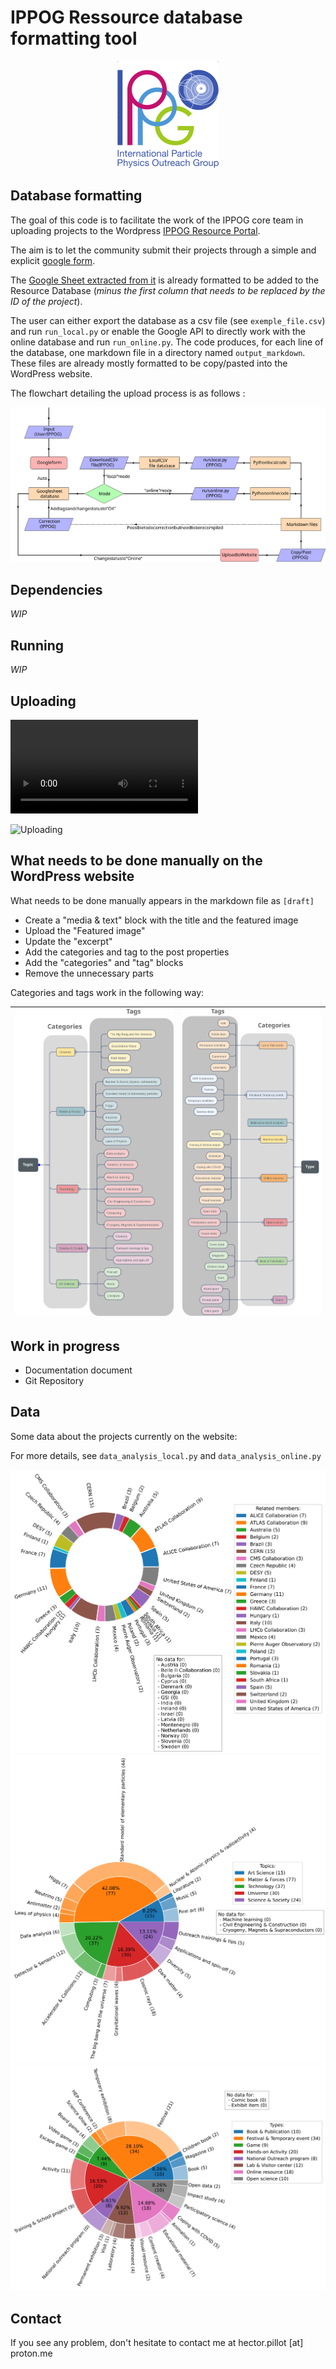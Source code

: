 # IPPOG Ressource database formatting tool

<p align="center">
  <a href="https://ippog-resources-portal.web.cern.ch/">
    <img src="media/IPPOG_logo.png" alt="IPPOG logo">
  </a>
</p>

## Database formatting

The goal of this code is to facilitate the work of the IPPOG core team in uploading projects to the Wordpress [IPPOG Resource Portal](https://ippog-resources-portal.web.cern.ch/).

The aim is to let the community submit their projects through a simple and explicit [google form](https://forms.gle/tp2t45JroU8sFffH9).

The [Google Sheet extracted from it](https://docs.google.com/spreadsheets/d/1x_SdxdlHwG8chH77WqrTAAgijY2XBY3nPIi2p3TKqzs/edit?usp=sharing) is already formatted to be added to the Resource Database (*minus the first column that needs to be replaced by the ID of the project*).

The user can either export the database as a csv file (see `exemple_file.csv`) and run `run_local.py` or enable the Google API to directly work with the online database and run `run_online.py`. The code produces, for each line of the database, one markdown file in a directory named `output_markdown`. These files are already mostly formatted to be copy/pasted into the WordPress website.

The flowchart detailing the upload process is as follows :

![Flowchart](media/Flowchart.svg)

## Dependencies
*WIP*

## Running
*WIP*

## Uploading
![Uploading](media/How_to_upload.mp4)

![Uploading](https://www.youtube.com/watch?v=OQ6QYBG_MYU)

## What needs to be done manually on the WordPress website
What needs to be done manually appears in the markdown file as `[draft]`
- Create a "media & text" block with the title and the featured image
- Upload the "Featured image"
- Update the "excerpt"
- Add the categories and tag to the post properties
- Add the "categories" and "tag" blocks
- Remove the unnecessary parts

Categories and tags work in the following way:

| ![Topics category](media/Topics_category.svg) | ![Types category](media/Types_category.svg) |
| - | - |

## Work in progress
- Documentation document
- Git Repository

## Data
Some data about the projects currently on the website: 

For more details, see `data_analysis_local.py` and `data_analysis_online.py`

![Related members data](media/data/Related_members.svg)
![Topics data](media/data/topics.svg)
![Types data](media/data/types.svg)

## Contact
If you see any problem, don't hesitate to contact me at hector.pillot [at] proton.me